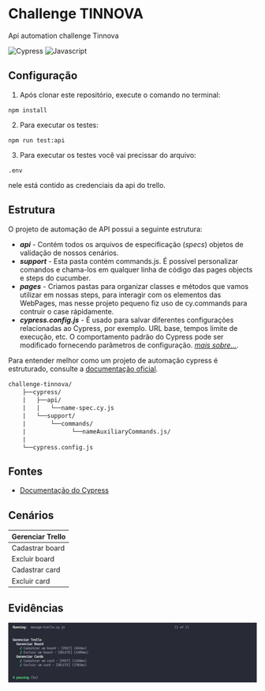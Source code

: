 # Challenge TINNOVA
Api automation challenge Tinnova

<div justify-content="space-between" align-items="center">
    <img src="https://seekicon.com/free-icon-download/cypress_1.svg" width="50" alt= "Cypress"/>
    <img src="https://seekicon.com/free-icon-download/javascript_3.svg" width="50" alt="Javascript"/>
</div>

## Configuração

1. Após clonar este repositório, execute o comando no terminal:
```
npm install
```
2. Para executar os testes:
```
npm run test:api
```
3. Para executar os testes você vai precissar do arquivo:
```
.env
```
nele está contido as credenciais da api do trello.

## Estrutura

O projeto de automação de API possui a seguinte estrutura:

- **_api_** - Contém todos os arquivos de especificação (_specs_) objetos de validação de nossos cenários.
- **_support_** - Esta pasta contém commands.js. É possível personalizar comandos e chama-los em qualquer linha de código das pages objects e steps do cucumber.
- **_pages_** - Criamos pastas para organizar classes e métodos que vamos utilizar em nossas steps, para interagir com os elementos das WebPages, mas nesse projeto pequeno fiz uso de cy.commands para contruir o case rápidamente.
- **_cypress.config.js_** - É usado para salvar diferentes configurações relacionadas ao Cypress, por exemplo. URL base, tempos limite de execução, etc. O comportamento padrão do Cypress pode ser modificado fornecendo parâmetros de configuração. [_mais sobre..._](https://docs.cypress.io/guides/references/configuration#cypress-json).

Para entender melhor como um projeto de automação cypress é estruturado, consulte a [documentação oficial](https://docs.cypress.io/guides/core-concepts/writing-and-organizing-tests#Test-Structure).


````
challenge-tinnova/
    ├──cypress/
    |   ├──api/
    |   |   └──name-spec.cy.js
    |   └──support/
    |       └──commands/
    |             └──nameAuxiliaryCommands.js/
    |       
    └──cypress.config.js
````

## Fontes

- [Documentação do Cypress](https://docs.cypress.io/guides/overview/why-cypress)

## Cenários

| Gerenciar Trello                             |
| -------------------------------------------- |
| Cadastrar board                              |
| Excluir board                                |
| Cadastrar card                               |
| Excluir card                                 |

## Evidências

![Details-Test-img](/assets/details-test-img.png)
